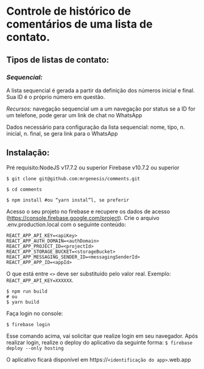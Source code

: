 # Controle de histórico de comentários de uma lista de contato.

## Tipos de listas de contato:

### *Sequencial:*
A lista sequencial é gerada a partir da definição dos números inicial e final. Sua ID é o próprio número em questão.

*Recursos:*
navegação sequencial um a um
navegação por status
se a ID for um telefone, pode gerar um link de chat no WhatsApp

Dados necessário para configuração da lista sequencial:
nome, tipo, n. inicial, n. final, se gera link para o WhatsApp



## Instalação:
Pré requisito:NodeJS v17.7.2 ou superior
Firebase v10.7.2 ou superior

```$ git clone git@github.com:mrgenesis/comments.git```

```$ cd comments```

```$ npm install #ou “yarn instal”l, se preferir```


Acesso o seu projeto no firebase e recupere os dados de acesso (https://console.firebase.google.com/project). Crie o arquivo .env.production.local com o seguinte conteúdo:
```
REACT_APP_API_KEY=<apiKey>
REACT_APP_AUTH_DOMAIN=<authDomain>
REACT_APP_PROJECT_ID=<projectId>
REACT_APP_STORAGE_BUCKET=<storageBucket>
REACT_APP_MESSAGING_SENDER_ID=<messagingSenderId>
REACT_APP_APP_ID=<appId>
```

O que está entre `<>` deve ser substituído pelo valor real. Exemplo: `REACT_APP_API_KEY=XXXXXX`.


```
$ npm run build
# ou 
$ yarn build
```

Faça login no console:

`$ firebase login`


Esse comando acima, vai solicitar que realize login em seu navegador. Após realizar login, realize o deploy do aplicativo da seguinte forma:
`$ firebase deploy --only hosting`

O aplicativo ficará disponível em https://`<identificação do app>`.web.app
